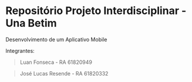 # Repositório Projeto Interdisciplinar - Una Betim

Desenvolvimento de um Aplicativo Mobile

Integrantes: 
> Luan Fonseca - RA 61820949

> José Lucas Resende - RA 61820332
